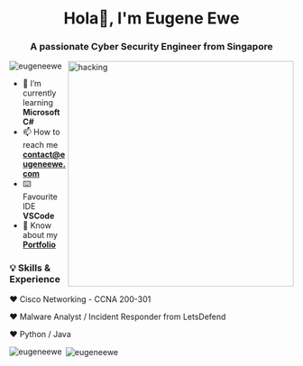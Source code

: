 <h1 align="center">Hola👋, I'm Eugene Ewe</h1>
<h3 align="center">A passionate Cyber Security Engineer from Singapore</h3>
<img align="right" alt="hacking" width="400" src="https://media.tenor.com/zzntm2_9B3gAAAAC/hacker.gif">

<p align="left"> <img src="https://komarev.com/ghpvc/?username=eugeneewe&label=Profile%20views&color=0e75b6&style=flat" alt="eugeneewe" /> </p>

- 🌱 I’m currently learning **Microsoft C#**
- 📫 How to reach me **contact@eugeneewe.com**
- ⌨️ Favourite IDE **VSCode**
- 📄 Know about my **[Portfolio](https://eugeneewe.com)**

<h3 align="left">💡 Skills & Experience</h3>

❤️ Cisco Networking - CCNA 200-301

❤️ Malware Analyst / Incident Responder from LetsDefend

❤️ Python / Java 


<p><img align="left" src="https://github-readme-stats.vercel.app/api/top-langs?username=eugeneewe&show_icons=true&locale=en&layout=compact" alt="eugeneewe" /></p>

<p>&nbsp;<img align="center" src="https://github-readme-stats.vercel.app/api?username=eugeneewe&show_icons=true&locale=en" alt="eugeneewe" /></p>
